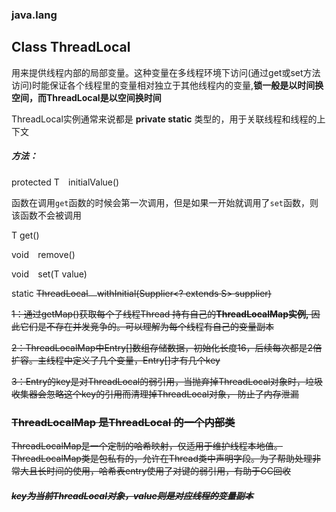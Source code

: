 ### java.lang

## Class ThreadLocal<T>

用来提供线程内部的局部变量。这种变量在多线程环境下访问(通过get或set方法访问)时能保证各个线程里的变量相对独立于其他线程内的变量,**锁一般是以时间换空间，而ThreadLocal是以空间换时间**

ThreadLocal实例通常来说都是 **private static** 类型的，用于关联线程和线程的上下文

##### 方法：

protected  T`  `initialValue() 

​	函数在调用`get`函数的时候会第一次调用，但是如果一开始就调用了`set`函数，则该函数不会被调用

T      get()

void`  `remove()

void`  `set(T value)

static <S> ThreadLocal<S>`  `withInitial(Supplier<? extends S> supplier)



1：通过getMap()获取每个子线程Thread 持有自己的**ThreadLocalMap实例,** 因此它们是不存在并发竞争的。可以理解为每个线程有自己的变量副本

2：ThreadLocalMap中Entry[]数组存储数据，初始化长度16，后续每次都是2倍扩容。主线程中定义了几个变量，Entry[]才有几个key

 3：Entry的key是对ThreadLocal的弱引用，当抛弃掉ThreadLocal对象时，垃圾收集器会忽略这个key的引用而清理掉ThreadLocal对象， 防止了内存泄漏

### ThreadLocalMap 是ThreadLocal 的一个内部类

ThreadLocalMap是一个定制的哈希映射，仅适用于维护线程本地值。ThreadLocalMap类是包私有的，允许在Thread类中声明字段。为了帮助处理非常大且长时间的使用，哈希表entry使用了对键的弱引用，有助于GC回收

##### key为当前ThreadLocal对象，value则是对应线程的变量副本


